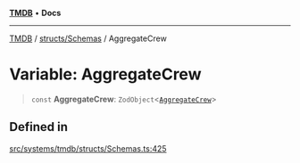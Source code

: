 [**TMDB**](../../../README.md) • **Docs**

***

[TMDB](../../../README.md) / [structs/Schemas](../README.md) / AggregateCrew

# Variable: AggregateCrew

> `const` **AggregateCrew**: `ZodObject`\<[`AggregateCrew`](../type-aliases/AggregateCrew.md)\>

## Defined in

[src/systems/tmdb/structs/Schemas.ts:425](https://github.com/Norviah/media-hub/blob/18a8c2edf600e1d27fc5173db1855dfb068c9a34/src/systems/tmdb/structs/Schemas.ts#L425)

